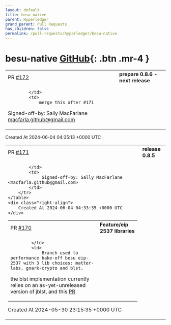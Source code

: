 ```yaml
---
layout: default
title: besu-native
parent: Hyperledger
grand_parent: Pull Requests
has_children: false
permalink: /pull-requests/hyperledger/besu-native
---
```


# besu-native <span class="fs-3 right-align">[GitHub](https://github.com/hyperledger/besu-native){: .btn .mr-4 }</span>


<div>
    <table>
        <tr>
            <td>
                PR <a href="https://github.com/hyperledger/besu-native/pull/172" class=".btn">#172</a>
            </td>
            <td>
                <b>
                    prepare 0.8.6 - next release
                </b>
            </td>
        </tr>
        <tr>
            <td>
                
            </td>
            <td>
                merge this after #171 

 Signed-off-by: Sally MacFarlane <macfarla.github@gmail.com>
            </td>
        </tr>
    </table>
    <div class="right-align">
        Created At 2024-06-04 04:35:13 +0000 UTC
    </div>
</div>

<div>
    <table>
        <tr>
            <td>
                PR <a href="https://github.com/hyperledger/besu-native/pull/171" class=".btn">#171</a>
            </td>
            <td>
                <b>
                    release 0.8.5
                </b>
            </td>
        </tr>
        <tr>
            <td>
                
            </td>
            <td>
                 Signed-off-by: Sally MacFarlane <macfarla.github@gmail.com>
            </td>
        </tr>
    </table>
    <div class="right-align">
        Created At 2024-06-04 04:33:35 +0000 UTC
    </div>
</div>

<div>
    <table>
        <tr>
            <td>
                PR <a href="https://github.com/hyperledger/besu-native/pull/170" class=".btn">#170</a>
            </td>
            <td>
                <b>
                    Feature/eip 2537 libraries
                </b>
            </td>
        </tr>
        <tr>
            <td>
                
            </td>
            <td>
                Branch used to performance bake-off besu eip-2537 with 3 lib choices: matter-labs, gnark-crypto and blst.

the blst implementation currently relies on an as-yet-unreleased version of jblst, and this [PR](https://github.com/supranational/blst/pull/220)
            </td>
        </tr>
    </table>
    <div class="right-align">
        Created At 2024-05-30 23:15:35 +0000 UTC
    </div>
</div>

